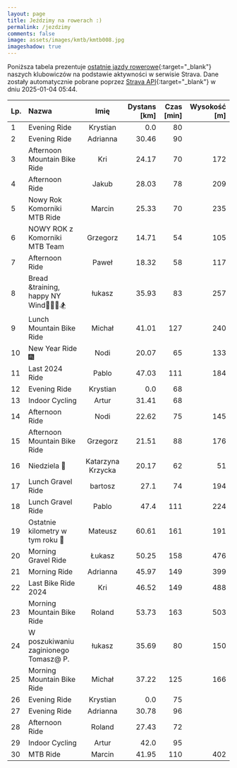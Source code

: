 ```yaml
---
layout: page
title: Jeździmy na rowerach :)
permalink: /jezdzimy
comments: false
image: assets/images/kmtb/kmtb008.jpg
imageshadow: true
---
```


Poniższa tabela prezentuje [ostatnie jazdy rowerowe](https://www.strava.com/clubs/336381){:target="_blank"} naszych klubowiczów na podstawie aktywności w serwisie Strava. Dane zostały automatycznie pobrane poprzez [Strava API](https://developers.strava.com/docs/reference/#api-Clubs-getClubActivitiesById){:target="_blank"} w dniu 2025-01-04 05:44.

Lp. | Nazwa | Imię | Dystans [km] | Czas [min] | Wysokość [m]
:--- | :--- | :---: | ---: | ---: | ---:
1|Evening Ride|Krystian|0.0|80|
2|Evening Ride|Adrianna|30.46|90|
3|Afternoon Mountain Bike Ride|Kri|24.17|70|172
4|Afternoon Ride|Jakub|28.03|78|209
5|Nowy Rok Komorniki MTB Ride|Marcin|25.33|70|235
6|NOWY ROK z Komorniki MTB Team|Grzegorz|14.71|54|105
7|Afternoon Ride|Paweł|18.32|58|117
8|Bread &training, happy NY Wind💨💯🚴🏂|łukasz|35.93|83|257
9|Lunch Mountain Bike Ride|Michał|41.01|127|240
10|New Year Ride 🎆|Nodi|20.07|65|133
11|Last 2024 Ride|Pablo|47.03|111|184
12|Evening Ride|Krystian|0.0|68|
13|Indoor Cycling|Artur|31.41|68|
14|Afternoon Ride|Nodi|22.62|75|145
15|Afternoon Mountain Bike Ride|Grzegorz|21.51|88|176
16|Niedziela 🚴|Katarzyna Krzycka|20.17|62|51
17|Lunch Gravel Ride|bartosz|27.1|74|194
18|Lunch Gravel Ride|Pablo|47.4|111|224
19|Ostatnie kilometry w tym roku 🥹|Mateusz|60.61|161|191
20|Morning Gravel Ride|Łukasz|50.25|158|476
21|Morning Ride|Adrianna|45.97|149|399
22|Last Bike Ride 2024|Kri|46.52|149|488
23|Morning Mountain Bike Ride|Roland|53.73|163|503
24|W poszukiwaniu zaginionego Tomasz@ P.|łukasz|35.69|80|150
25|Morning Mountain Bike Ride|Michał|37.22|125|166
26|Evening Ride|Krystian|0.0|75|
27|Evening Ride|Adrianna|30.78|96|
28|Afternoon Ride|Roland|27.43|72|
29|Indoor Cycling|Artur|42.0|95|
30|MTB Ride|Marcin|41.95|110|402
